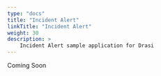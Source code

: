 ```yaml
---
type: "docs"
title: "Incident Alert"
linkTitle: "Incident Alert"
weight: 30
description: >
    Incident Alert sample application for Drasi
---
```


Coming Soon